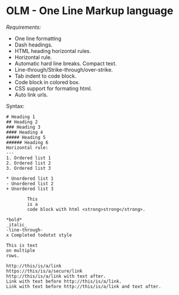 OLM - One Line Markup language
==============================

*Requirements:*
+ One line formatting
+ Dash headings.
+ HTML heading horizontal rules.
+ Horizontal rule.
+ Automatic hard line breaks. Compact text.
+ Line-through/Strike-through/over-strike.
+ Tab indent to code block.
+ Code block in colored box.
+ CSS support for formating html.
+ Auto link urls.

Syntax:
```
# Heading 1
## Heading 2
### Heading 3
#### Heading 4
##### Heading 5
###### Heading 6
Horizontal rule:
---
1. Ordered list 1
2. Ordered list 2
3. Ordered list 3

* Unordered list 1
- Unordered list 2
+ Unordered list 3

        This
        is a
        code block with html <strong>strong</strong>.

*bold*
_italic_
-line-through-
x Completed todotxt style

This is text
on multiple
rows.

http://this/is/a/link
https://this/is/a/secure/link
http://this/is/a/link with text after.
Link with text before http://this/is/a/link.
Link with text before http://this/is/a/link and text after.
```